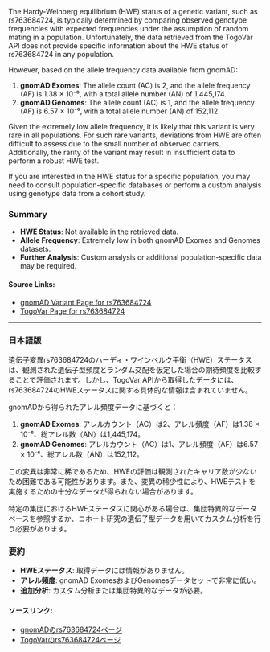 The Hardy-Weinberg equilibrium (HWE) status of a genetic variant, such as rs763684724, is typically determined by comparing observed genotype frequencies with expected frequencies under the assumption of random mating in a population. Unfortunately, the data retrieved from the TogoVar API does not provide specific information about the HWE status of rs763684724 in any population.

However, based on the allele frequency data available from gnomAD:

1. **gnomAD Exomes**: The allele count (AC) is 2, and the allele frequency (AF) is 1.38 × 10⁻⁶, with a total allele number (AN) of 1,445,174.
2. **gnomAD Genomes**: The allele count (AC) is 1, and the allele frequency (AF) is 6.57 × 10⁻⁶, with a total allele number (AN) of 152,112.

Given the extremely low allele frequency, it is likely that this variant is very rare in all populations. For such rare variants, deviations from HWE are often difficult to assess due to the small number of observed carriers. Additionally, the rarity of the variant may result in insufficient data to perform a robust HWE test.

If you are interested in the HWE status for a specific population, you may need to consult population-specific databases or perform a custom analysis using genotype data from a cohort study.

### Summary
- **HWE Status**: Not available in the retrieved data.
- **Allele Frequency**: Extremely low in both gnomAD Exomes and Genomes datasets.
- **Further Analysis**: Custom analysis or additional population-specific data may be required.

#### Source Links:
- [gnomAD Variant Page for rs763684724](https://gnomad.broadinstitute.org/variant/19-35033886-C-T?dataset=gnomad_r4)
- [TogoVar Page for rs763684724](https://togovar.org/dbsnp/rs763684724)

---

### 日本語版
遺伝子変異rs763684724のハーディ・ワインベルク平衡（HWE）ステータスは、観測された遺伝子型頻度とランダム交配を仮定した場合の期待頻度を比較することで評価されます。しかし、TogoVar APIから取得したデータには、rs763684724のHWEステータスに関する具体的な情報は含まれていません。

gnomADから得られたアレル頻度データに基づくと：
1. **gnomAD Exomes**: アレルカウント（AC）は2、アレル頻度（AF）は1.38 × 10⁻⁶、総アレル数（AN）は1,445,174。
2. **gnomAD Genomes**: アレルカウント（AC）は1、アレル頻度（AF）は6.57 × 10⁻⁶、総アレル数（AN）は152,112。

この変異は非常に稀であるため、HWEの評価は観測されたキャリア数が少ないため困難である可能性があります。また、変異の稀少性により、HWEテストを実施するための十分なデータが得られない場合があります。

特定の集団におけるHWEステータスに関心がある場合は、集団特異的なデータベースを参照するか、コホート研究の遺伝子型データを用いてカスタム分析を行う必要があります。

### 要約
- **HWEステータス**: 取得データには情報がありません。
- **アレル頻度**: gnomAD ExomesおよびGenomesデータセットで非常に低い。
- **追加分析**: カスタム分析または集団特異的なデータが必要。

#### ソースリンク:
- [gnomADのrs763684724ページ](https://gnomad.broadinstitute.org/variant/19-35033886-C-T?dataset=gnomad_r4)
- [TogoVarのrs763684724ページ](https://togovar.org/dbsnp/rs763684724)